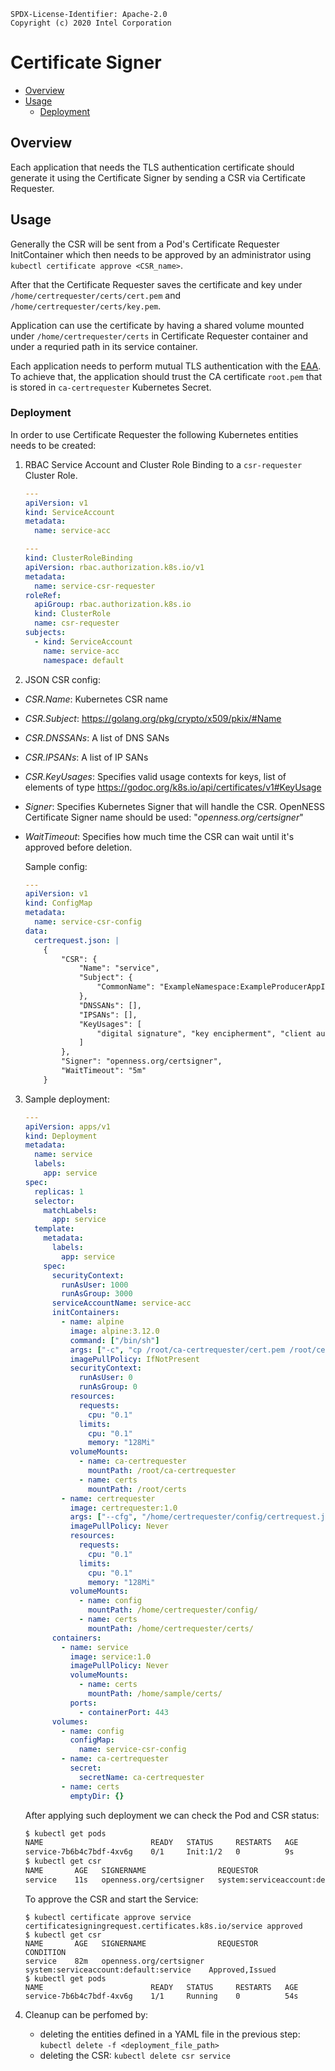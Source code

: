 ```text
SPDX-License-Identifier: Apache-2.0
Copyright (c) 2020 Intel Corporation
```
<!-- omit in toc -->
# Certificate Signer
- [Overview](#overview)
- [Usage](#usage)
  - [Deployment](#deployment)

## Overview
Each application that needs the TLS authentication certificate should generate it using the Certificate Signer by sending a CSR via Certificate Requester.

## Usage
Generally the CSR will be sent from a Pod's Certificate Requester InitContainer which then needs to be approved by an administrator using `kubectl certificate approve <CSR_name>`.

After that the Certificate Requester saves the certificate and key under `/home/certrequester/certs/cert.pem` and `/home/certrequester/certs/key.pem`.

Application can use the certificate by having a shared volume mounted under `/home/certrequester/certs` in Certificate Requester container and under a requried path in its service container.

Each application needs to perform mutual TLS authentication with the [EAA](openness-eaa.md). To achieve that, the application should trust the CA certificate `root.pem` that is stored in `ca-certrequester` Kubernetes Secret.

### Deployment
In order to use Certificate Requester the following Kubernetes entities needs to be created:

1. RBAC Service Account and Cluster Role Binding to a `csr-requester` Cluster Role.

   ```yml
   ---
   apiVersion: v1
   kind: ServiceAccount
   metadata:
     name: service-acc

   ---
   kind: ClusterRoleBinding
   apiVersion: rbac.authorization.k8s.io/v1
   metadata:
     name: service-csr-requester
   roleRef:
     apiGroup: rbac.authorization.k8s.io
     kind: ClusterRole
     name: csr-requester
   subjects:
     - kind: ServiceAccount
       name: service-acc
       namespace: default
   ```

2. JSON CSR config:
 - *CSR.Name*: Kubernetes CSR name
 - *CSR.Subject*: https://golang.org/pkg/crypto/x509/pkix/#Name
 - *CSR.DNSSANs*: A list of DNS SANs
 - *CSR.IPSANs*: A list of IP SANs
 - *CSR.KeyUsages*: Specifies valid usage contexts for keys, list of elements of type https://godoc.org/k8s.io/api/certificates/v1#KeyUsage
 - *Signer*: Specifies Kubernetes Signer that will handle the CSR. OpenNESS Certificate Signer name should be used: "*openness.org/certsigner*"
 - *WaitTimeout*: Specifies how much time the CSR can wait until it's approved before deletion.

   Sample config:
   ```yml
   ---
   apiVersion: v1
   kind: ConfigMap
   metadata:
     name: service-csr-config
   data:
     certrequest.json: |
       {
           "CSR": {
               "Name": "service",
               "Subject": {
                   "CommonName": "ExampleNamespace:ExampleProducerAppID"
               },
               "DNSSANs": [],
               "IPSANs": [],
               "KeyUsages": [
                   "digital signature", "key encipherment", "client auth"
               ]
           },
           "Signer": "openness.org/certsigner",
           "WaitTimeout": "5m"
       }
   ```

3. Sample deployment:

   ```yml
   ---
   apiVersion: apps/v1
   kind: Deployment
   metadata:
     name: service
     labels:
       app: service
   spec:
     replicas: 1
     selector:
       matchLabels:
         app: service
     template:
       metadata:
         labels:
           app: service
       spec:
         securityContext:
           runAsUser: 1000
           runAsGroup: 3000
         serviceAccountName: service-acc
         initContainers:
           - name: alpine
             image: alpine:3.12.0
             command: ["/bin/sh"]
             args: ["-c", "cp /root/ca-certrequester/cert.pem /root/certs/root.pem"]
             imagePullPolicy: IfNotPresent
             securityContext:
               runAsUser: 0
               runAsGroup: 0
             resources:
               requests:
                 cpu: "0.1"
               limits:
                 cpu: "0.1"
                 memory: "128Mi"
             volumeMounts:
               - name: ca-certrequester
                 mountPath: /root/ca-certrequester
               - name: certs
                 mountPath: /root/certs
           - name: certrequester
             image: certrequester:1.0
             args: ["--cfg", "/home/certrequester/config/certrequest.json"]
             imagePullPolicy: Never
             resources:
               requests:
                 cpu: "0.1"
               limits:
                 cpu: "0.1"
                 memory: "128Mi"
             volumeMounts:
               - name: config
                 mountPath: /home/certrequester/config/
               - name: certs
                 mountPath: /home/certrequester/certs/
         containers:
           - name: service
             image: service:1.0
             imagePullPolicy: Never
             volumeMounts:
               - name: certs
                 mountPath: /home/sample/certs/
             ports:
               - containerPort: 443
         volumes:
           - name: config
             configMap:
               name: service-csr-config
           - name: ca-certrequester
             secret:
               secretName: ca-certrequester
           - name: certs
             emptyDir: {}
   ```
   After applying such deployment we can check the Pod and CSR status:

   ```bash
   $ kubectl get pods
   NAME                        READY   STATUS     RESTARTS   AGE
   service-7b6b4c7bdf-4xv6g    0/1     Init:1/2   0          9s
   $ kubectl get csr
   NAME       AGE   SIGNERNAME                REQUESTOR                                CONDITION
   service    11s   openness.org/certsigner   system:serviceaccount:default:service    Pending
   ```

   To approve the CSR and start the Service:

   ```
   $ kubectl certificate approve service
   certificatesigningrequest.certificates.k8s.io/service approved
   $ kubectl get csr
   NAME       AGE   SIGNERNAME                REQUESTOR                                CONDITION
   service    82m   openness.org/certsigner   system:serviceaccount:default:service    Approved,Issued
   $ kubectl get pods
   NAME                        READY   STATUS     RESTARTS   AGE
   service-7b6b4c7bdf-4xv6g    1/1     Running    0          54s
   ```

4. Cleanup can be perfomed by:
   -  deleting the entities defined in a YAML file in the previous step: `kubectl delete -f <deployment_file_path>`
   -  deleting the CSR: `kubectl delete csr service`
